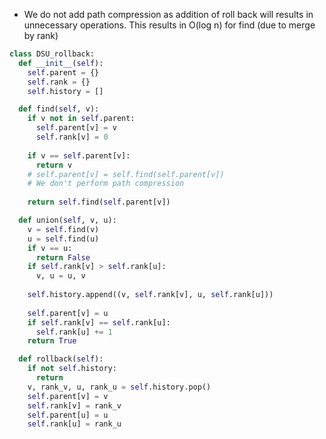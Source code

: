- We do not add path compression as addition of roll back will results in unnecessary operations. This results in O(log n) for find (due to merge by rank)

```python
class DSU_rollback:
  def __init__(self):
    self.parent = {}
    self.rank = {}
    self.history = []

  def find(self, v):
    if v not in self.parent:
      self.parent[v] = v
      self.rank[v] = 0
      
    if v == self.parent[v]:
      return v
    # self.parent[v] = self.find(self.parent[v])
    # We don't perform path compression
    
    return self.find(self.parent[v])

  def union(self, v, u):
    v = self.find(v)
    u = self.find(u)
    if v == u:
      return False
    if self.rank[v] > self.rank[u]:
      v, u = u, v
    
    self.history.append((v, self.rank[v], u, self.rank[u]))
    
    self.parent[v] = u
    if self.rank[v] == self.rank[u]:
      self.rank[u] += 1
    return True

  def rollback(self):
    if not self.history:
      return
    v, rank_v, u, rank_u = self.history.pop()
    self.parent[v] = v
    self.rank[v] = rank_v
    self.parent[u] = u
    self.rank[u] = rank_u
```
